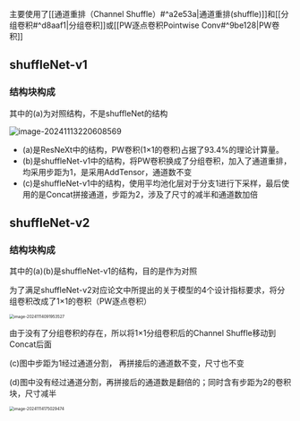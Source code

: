 主要使用了[[通道重排（Channel Shuffle）#^a2e53a|通道重排(shuffle)]]和[[分组卷积#^d8aaf1|分组卷积]]或[[PW逐点卷积Pointwise Conv#^9be128|PW卷积]]


## shuffleNet-v1

### 结构块构成

其中的(a)为对照结构，不是shuffleNet的结构

![image-20241113220608569](image-20241113220608569.png)

- (a)是ResNeXt中的结构，PW卷积(1×1的卷积)占据了93.4%的理论计算量。
- (b)是shuffleNet-v1中的结构，将PW卷积换成了分组卷积，加入了通道重排，均采用步距为1，是采用AddTensor，通道数不变
- (c)是shuffleNet-v1中的结构，使用平均池化层对于分支1进行下采样，最后使用的是Concat拼接通道，步距为2，涉及了尺寸的减半和通道数加倍

## shuffleNet-v2

### 结构块构成

其中的(a)(b)是shuffleNet-v1的结构，目的是作为对照

为了满足shuffleNet-v2对应论文中所提出的关于模型的4个设计指标要求，将分组卷积改成了1×1的卷积（PW逐点卷积）

<img src="../assets/image-20241114091953527.png" alt="image-20241114091953527" style="zoom:50%;" />

由于没有了分组卷积的存在，所以将1×1分组卷积后的Channel Shuffle移动到Concat后面

(c)图中步距为1经过通道分割， 再拼接后的通道数不变，尺寸也不变

(d)图中没有经过通道分割，再拼接后的通道数是翻倍的；同时含有步距为2的卷积块，尺寸减半

<img src="../assets/image-20241114175029474.png" alt="image-20241114175029474" style="zoom: 50%;" />